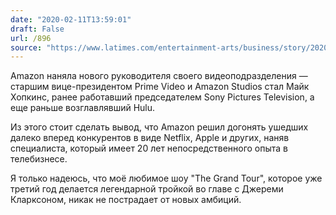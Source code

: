 ```yaml
---
date: "2020-02-11T13:59:01"
draft: False
url: /896
source: "https://www.latimes.com/entertainment-arts/business/story/2020-02-10/mike-hopkins-amazon-studios-prime-video-jeff-bezos"
---
```


Amazon наняла нового руководителя своего видеоподразделения — старшим вице-президентом Prime Video и Amazon Studios стал Майк Хопкинс, ранее работавший председателем Sony Pictures Television, а еще раньше возглавлявший Hulu. 

Из этого стоит сделать вывод, что Amazon решил догонять ушедших далеко вперед конкурентов в виде Netflix, Apple и других, наняв специалиста, который имеет 20 лет непосредственного опыта в телебизнесе. 

Я только надеюсь, что моё любимое шоу "The Grand Tour", которое уже третий год делается легендарной тройкой во главе с Джереми Кларксоном, никак не пострадает от новых амбиций.
